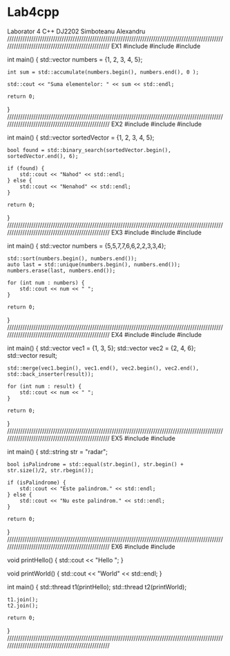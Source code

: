 # Lab4cpp
Laborator 4 C++ DJ2202 Simboteanu Alexandru
//////////////////////////////////////////////////////////////////////////////////////////////////////////////////////////////////////////////////
EX1
#include <iostream>
#include <vector>
#include <numeric>

int main() {
    std::vector<int> numbers = {1, 2, 3, 4, 5};
    
    int sum = std::accumulate(numbers.begin(), numbers.end(), 0 );
    
    std::cout << "Suma elementelor: " << sum << std::endl;

    return 0;
}
//////////////////////////////////////////////////////////////////////////////////////////////////////////////////////////////////////////////////
EX2
#include <iostream>
#include <vector>
#include <algorithm>

int main() {
    std::vector<int> sortedVector = {1, 2, 3, 4, 5};

    bool found = std::binary_search(sortedVector.begin(), sortedVector.end(), 6);

    if (found) {
        std::cout << "Nahod" << std::endl;
    } else {
        std::cout << "Nenahod" << std::endl;
    }

    return 0;
}
//////////////////////////////////////////////////////////////////////////////////////////////////////////////////////////////////////////////////
EX3
#include <iostream>
#include <vector>
#include <algorithm>

int main() {
    std::vector<int> numbers = {5,5,7,7,6,6,2,2,3,3,4};

    std::sort(numbers.begin(), numbers.end());
    auto last = std::unique(numbers.begin(), numbers.end());
    numbers.erase(last, numbers.end());

    for (int num : numbers) {
        std::cout << num << " ";
    }

    return 0;
}
//////////////////////////////////////////////////////////////////////////////////////////////////////////////////////////////////////////////////
EX4
#include <iostream>
#include <vector>
#include <algorithm>

int main() {
    std::vector<int> vec1 = {1, 3, 5};
    std::vector<int> vec2 = {2, 4, 6};
    std::vector<int> result;

    std::merge(vec1.begin(), vec1.end(), vec2.begin(), vec2.end(), std::back_inserter(result));

    for (int num : result) {
        std::cout << num << " ";
    }

    return 0;
}
//////////////////////////////////////////////////////////////////////////////////////////////////////////////////////////////////////////////////
EX5
#include <iostream>
#include <algorithm>

int main() {
    std::string str = "radar";

    bool isPalindrome = std::equal(str.begin(), str.begin() + str.size()/2, str.rbegin());

    if (isPalindrome) {
        std::cout << "Este palindrom." << std::endl;
    } else {
        std::cout << "Nu este palindrom." << std::endl;
    }

    return 0;
}
//////////////////////////////////////////////////////////////////////////////////////////////////////////////////////////////////////////////////
EX6
#include <iostream>
#include <thread>

void printHello() {
    std::cout << "Hello ";
}

void printWorld() {
    std::cout << "World" << std::endl;
}

int main() {
    std::thread t1(printHello);
    std::thread t2(printWorld);

    t1.join();
    t2.join();

    return 0;
}
//////////////////////////////////////////////////////////////////////////////////////////////////////////////////////////////////////////////////
































